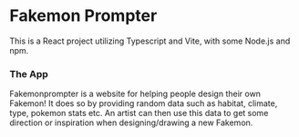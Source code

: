 # Fakemon Prompter #
This is a React project utilizing Typescript and Vite, with some Node.js and npm.

### The App ###
Fakemonprompter is a website for helping people design their own Fakemon!
It does so by providing random data such as habitat, climate, type, pokemon stats etc.
An artist can then use this data to get some direction or inspiration when designing/drawing a new Fakemon.
